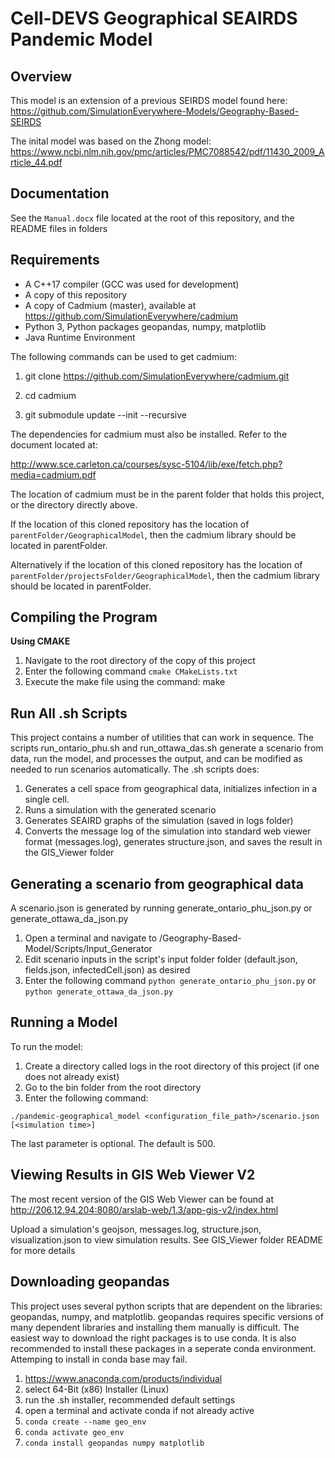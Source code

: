 Cell-DEVS Geographical SEAIRDS Pandemic Model
===
Overview
----
This model is an extension of a previous SEIRDS model found here:
https://github.com/SimulationEverywhere-Models/Geography-Based-SEIRDS

The inital model was based on the Zhong model:
https://www.ncbi.nlm.nih.gov/pmc/articles/PMC7088542/pdf/11430_2009_Article_44.pdf

Documentation
----
See the `Manual.docx` file located at the root of this repository, and the README files in folders

Requirements
---
* A C++17 compiler (GCC was used for development)
* A copy of this repository
* A copy of Cadmium (master), available at https://github.com/SimulationEverywhere/cadmium
* Python 3, Python packages geopandas, numpy, matplotlib
* Java Runtime Environment

The following commands can be used to get cadmium:

1. git clone https://github.com/SimulationEverywhere/cadmium.git

2. cd cadmium

3. git submodule update --init --recursive

The dependencies for cadmium must also be installed. Refer to the document located at:

http://www.sce.carleton.ca/courses/sysc-5104/lib/exe/fetch.php?media=cadmium.pdf


The location of cadmium must be in the parent folder that holds this project, or the directory directly above.

If the location of this cloned repository has the location of `parentFolder/GeographicalModel`, then the cadmium library should be located in parentFolder.

Alternatively if the location of this cloned repository has the location of `parentFolder/projectsFolder/GeographicalModel`, then the cadmium library should be located in parentFolder.

Compiling the Program
----
**Using CMAKE**
1. Navigate to the root directory of the copy of this project
2. Enter the following command `cmake CMakeLists.txt`
3. Execute the make file using the command: make

Run All .sh Scripts
----
This project contains a number of utilities that can work in sequence. The scripts run_ontario_phu.sh and run_ottawa_das.sh generate a scenario from data, run the model, and processes the output, and can be modified as needed to run scenarios automatically.
The .sh scripts does:

1. Generates a cell space from geographical data, initializes infection in a single cell.
2. Runs a simulation with the generated scenario
3. Generates SEAIRD graphs of the simulation (saved in logs folder)
4. Converts the message log of the simulation into standard web viewer format (messages.log), generates structure.json, and saves the result in the GIS_Viewer folder

Generating a scenario from geographical data
----
A scenario.json is generated by running generate_ontario_phu_json.py or generate_ottawa_da_json.py

1. Open a terminal and navigate to /Geography-Based-Model/Scripts/Input_Generator
2. Edit scenario inputs in the script's input folder folder (default.json, fields.json, infectedCell.json) as desired
3. Enter the following command `python generate_ontario_phu_json.py` or  `python generate_ottawa_da_json.py`


Running a Model
----

To run the model:
1. Create a directory called logs in the root directory of this project (if one does not already exist)
2. Go to the bin folder from the root directory
3. Enter the following command:

`./pandemic-geographical_model <configuration_file_path>/scenario.json [<simulation time>]`

The last parameter is optional. The default is 500.

Viewing Results in GIS Web Viewer V2
---
The most recent version of the GIS Web Viewer can be found at http://206.12.94.204:8080/arslab-web/1.3/app-gis-v2/index.html

Upload a simulation's geojson, messages.log, structure.json, visualization.json to view simulation results. See GIS_Viewer folder README for more details

Downloading geopandas
---
This project uses several python scripts that are dependent on the libraries: geopandas, numpy, and matplotlib. geopandas requires specific versions of many dependent libraries and installing them manually is difficult. The easiest way to download the right packages is to use conda. It is also recommended to install these packages in a seperate conda environment. Attemping to install in conda base may fail.
1. https://www.anaconda.com/products/individual
2. select 64-Bit (x86) Installer (Linux)
3. run the .sh installer, recommended default settings
4. open a terminal and activate conda if not already active
5.  ```conda create --name geo_env```
6.  ```conda activate geo_env```
7.  ```conda install geopandas numpy matplotlib ```
